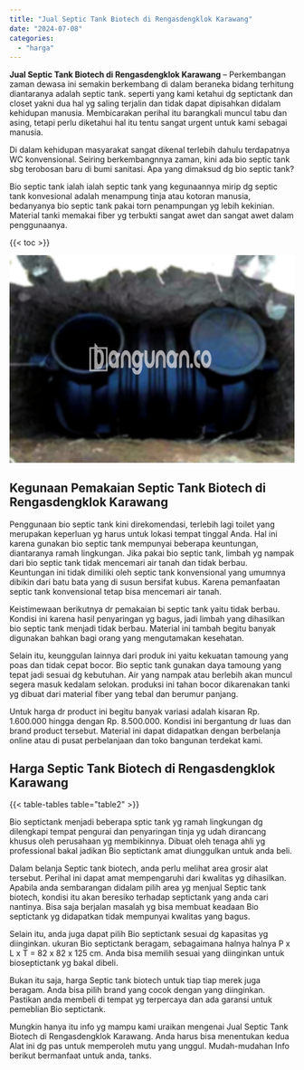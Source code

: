 ```yaml
---
title: "Jual Septic Tank Biotech di Rengasdengklok Karawang"
date: "2024-07-08"
categories: 
  - "harga"
---
```


**Jual Septic Tank Biotech di Rengasdengklok Karawang** – Perkembangan zaman dewasa ini semakin berkembang di dalam beraneka bidang terhitung diantaranya adalah septic tank. seperti yang kami ketahui dg septictank dan closet yakni dua hal yg saling terjalin dan tidak dapat dipisahkan didalam kehidupan manusia. Membicarakan perihal itu barangkali muncul tabu dan asing, tetapi perlu diketahui hal itu tentu sangat urgent untuk kami sebagai manusia.

Di dalam kehidupan masyarakat sangat dikenal terlebih dahulu terdapatnya WC konvensional. Seiring berkembangnnya zaman, kini ada bio septic tank sbg terobosan baru di bumi sanitasi. Apa yang dimaksud dg bio septic tank?

Bio septic tank ialah ialah septic tank yang kegunaannya mirip dg septic tank konvesional adalah menampung tinja atau kotoran manusia, bedanyanya bio septic tank pakai torn penampungan yg lebih kekinian. Material tanki memakai fiber yg terbukti sangat awet dan sangat awet dalam penggunaanya.

{{< toc >}}

![Jual Septic Tank Biotech di Rengasdengklok Karawang](/images/jual-bio-septictank-29.png)

## Kegunaan Pemakaian Septic Tank Biotech di Rengasdengklok Karawang

Penggunaan bio septic tank kini direkomendasi, terlebih lagi toilet yang merupakan keperluan yg harus untuk lokasi tempat tinggal Anda. Hal ini karena gunakan bio septic tank mempunyai beberapa keuntungan, diantaranya ramah lingkungan. Jika pakai bio septic tank, limbah yg nampak dari bio septic tank tidak mencemari air tanah dan tidak berbau. Keuntungan ini tidak dimiliki oleh septic tank konvensional yang umumnya dibikin dari batu bata yang di susun bersifat kubus. Karena pemanfaatan septic tank konvensional tetap bisa mencemari air tanah.

Keistimewaan berikutnya dr pemakaian bi septic tank yaitu tidak berbau. Kondisi ini karena hasil penyaringan yg bagus, jadi limbah yang dihasilkan bio septic tank menjadi tidak berbau. Material ini tambah begitu banyak digunakan bahkan bagi orang yang mengutamakan kesehatan.

Selain itu, keunggulan lainnya dari produk ini yaitu kekuatan tamoung yang poas dan tidak cepat bocor. Bio septic tank gunakan daya tamoung yang tepat jadi sesuai dg kebutuhan. Air yang nampak atau berlebih akan muncul segera masuk kedalam selokan. produksi ini tahan bocor dikarenakan tanki yg dibuat dari material fiber yang tebal dan berumur panjang.

Untuk harga dr product ini begitu banyak variasi adalah kisaran Rp. 1.600.000 hingga dengan Rp. 8.500.000. Kondisi ini bergantung dr luas dan brand product tersebut. Material ini dapat didapatkan dengan berbelanja online atau di pusat perbelanjaan dan toko bangunan terdekat kami.

## Harga Septic Tank Biotech di Rengasdengklok Karawang

{{< table-tables table="table2" >}}

Bio septictank menjadi beberapa sptic tank yg ramah lingkungan dg dilengkapi tempat pengurai dan penyaringan tinja yg udah dirancang khusus oleh perusahaan yg membikinnya. Dibuat oleh tenaga ahli yg professional bakal jadikan Bio septictank amat diunggulkan untuk anda beli.

Dalam belanja Septic tank biotech, anda perlu melihat area grosir alat tersebut. Perihal ini dapat amat mempengaruhi dari kwalitas yg dihasilkan. Apabila anda sembarangan didalam pilih area yg menjual Septic tank biotech, kondisi itu akan beresiko terhadap septictank yang anda cari nantinya. Bisa saja berjalan masalah yg bisa membuat keadaan Bio septictank yg didapatkan tidak mempunyai kwalitas yang bagus.

Selain itu, anda juga dapat pilih Bio septictank sesuai dg kapasitas yg diinginkan. ukuran Bio septictank beragam, sebagaimana halnya halnya P x L x T = 82 x 82 x 125 cm. Anda bisa memilih sesuai yang diinginkan untuk bioseptictank yg bakal dibeli.

Bukan itu saja, harga Septic tank biotech untuk tiap tiap merek juga beragam. Anda bisa pilih brand yang cocok dengan yang diinginkan. Pastikan anda membeli di tempat yg terpercaya dan ada garansi untuk pemeblian Bio septictank.

Mungkin hanya itu info yg mampu kami uraikan mengenai Jual Septic Tank Biotech di Rengasdengklok Karawang. Anda harus bisa menentukan kedua Alat ini dg pas untuk memperoleh mutu yang unggul. Mudah-mudahan Info berikut bermanfaat untuk anda, tanks.
